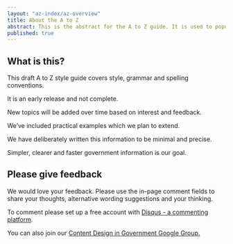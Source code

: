 ```yaml
---
layout: "az-index/az-overview"
title: About the A to Z
abstract: This is the abstract for the A to Z guide. It is used to populate a blurb on the content guide homepage.
published: true
---
```


## What is this?

This draft A to Z style guide covers style, grammar and spelling conventions.

It is an early release and not complete.

New topics will be added over time based on interest and feedback.

We’ve included practical examples which we plan to extend.
 
We have deliberately written this information to be minimal and precise.

Simpler, clearer and faster government information is our goal.

## Please give feedback

We would love your feedback. Please use the in-page comment fields to share your thoughts, alternative wording suggestions and your thinking. 

To comment please set up a free account with [Disqus - a commenting platform](https://disqus.com "Disqus"). 

You can also join our [Content Design in Government Google Group.](https://groups.google.com/a/digital.gov.au/forum/?hl=en#!forum/content-design-in-government "Content Design in Government Google Group.")
